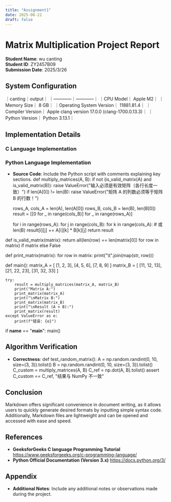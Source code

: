 ```yaml
---
title: "Assignment1"
date: 2025-06-22
draft: false
---
```


# Matrix Multiplication Project Report

**Student Name**: wu canting  
**Student ID**: ZY2457B09  
**Submission Date**: 2025/3/26


## System Configuration

｜canting｜output｜
｜————｜————｜
｜CPU Model｜ Apple M2｜
｜Memory Size｜ 8 GB｜
｜Operating System Version｜ 11881.81.4｜
｜Compiler Version｜ Apple clang version 17.0.0 (clang-1700.0.13.3)｜
｜Python Version｜ Python 3.13.1｜

## Implementation Details

### C Language Implementation


### Python Language Implementation
-  **Source Code**: Include the Python script with comments explaining key sections. 
def multiply_matrices(A, B):
    if not (is_valid_matrix(A) and is_valid_matrix(B)):
        raise ValueError("输入必须是有效矩阵（各行长度一致）")
    if len(A[0]) != len(B):
        raise ValueError("矩阵 A 的列数必须等于矩阵 B 的行数！")

    rows_A, cols_A = len(A), len(A[0])
    rows_B, cols_B = len(B), len(B[0])
    result = [[0 for _ in range(cols_B)] for _ in range(rows_A)]

    for i in range(rows_A):
        for j in range(cols_B):
            for k in range(cols_A):  # 或 len(B)
                result[i][j] += A[i][k] * B[k][j]
    return result

def is_valid_matrix(matrix):
    return all(len(row) == len(matrix[0]) for row in matrix) if matrix else False

def print_matrix(matrix):
    for row in matrix:
        print("\t".join(map(str, row)))

def main():
    matrix_A = [
        [1, 2, 3],
        [4, 5, 6],
        [7, 8, 9]
    ]
    matrix_B = [
        [11, 12, 13],
        [21, 22, 23],
        [31, 32, 33]
    ]

    try:
        result = multiply_matrices(matrix_A, matrix_B)
        print("Matrix A:")
        print_matrix(matrix_A)
        print("\nMatrix B:")
        print_matrix(matrix_B)
        print("\nResult (A × B):")
        print_matrix(result)
    except ValueError as e:
        print(f"错误: {e}")

if __name__ == "__main__":
    main()


## Algorithm Verification
-  **Correctness**: 
def test_random_matrix():
    A = np.random.randint(0, 10, size=(3, 3)).tolist()
    B = np.random.randint(0, 10, size=(3, 3)).tolist()
    C_custom = multiply_matrices(A, B)
    C_ref = np.dot(A, B).tolist()
    assert C_custom == C_ref, "结果与 NumPy 不一致"

## Conclusion
Markdown offers significant convenience in document writing, as it allows users to quickly generate desired formats by inputting simple syntax code. Additionally, Markdown files are lightweight and can be opened and accessed with ease and speed.

## References
- **GeeksforGeeks C language Programming Tutorial**  https://www.geeksforgeeks.org/c-programming-language/
- **Python Official Documentation (Version 3.x)**   https://docs.python.org/3/
## Appendix
-  **Additional Notes**: Include any additional notes or observations made during the project.
